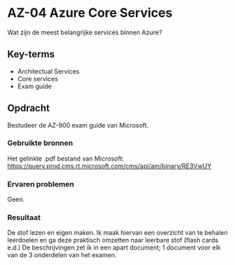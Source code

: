 # AZ-04 Azure Core Services
Wat zijn de meest belangrijke services binnen Azure?

## Key-terms
- Architectual Services
- Core services
- Exam guide

## Opdracht
Bestudeer de AZ-900 exam guide van Microsoft.

### Gebruikte bronnen
Het gelinkte .pdf bestand van Microsoft: https://query.prod.cms.rt.microsoft.com/cms/api/am/binary/RE3VwUY

### Ervaren problemen
Geen. 

### Resultaat
De stof lezen en eigen maken.
Ik maak hiervan een overzicht van te behalen leerdoelen en ga deze praktisch omzetten naar leerbare stof (flash cards e.d.)
De beschrijvingen zet ik in een apart document; 1 document voor elk van de 3 onderdelen van het examen. 
